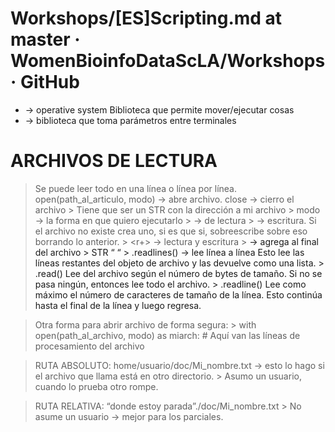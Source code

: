 # Workshops/[ES]Scripting.md at master · WomenBioinfoDataScLA/Workshops · GitHub

- <os> → operative system
	Biblioteca que permite mover/ejecutar cosas
- <sys> → biblioteca que toma parámetros entre terminales

# ARCHIVOS DE LECTURA
> Se puede leer todo en una línea o línea por línea.
> open(path_al_articulo, modo) → abre archivo. close → cierro el archivo
	> Tiene que ser un STR con la dirección a mi archivo
	> modo → la forma en que quiero ejecutarlo 
		> <r> → de lectura
		> <w> → escritura. Si el archivo no existe crea uno, si es que si, sobreescribe sobre eso borrando lo anterior.
		> <r+> → lectura y escritura
		> <a> → agrega al final del archivo
		> STR “ “
		> .readlines() → lee línea a línea Esto lee las líneas restantes del objeto de archivo y las devuelve como una lista.
		> .read() Lee del archivo según el número de bytes de tamaño. Si no se pasa ningún, entonces lee todo el archivo.
		> .readline() Lee como máximo el número de caracteres de tamaño de la línea. Esto continúa hasta el final de la línea y luego regresa.


> Otra forma para abrir archivo de forma segura:
	> with open(path_al_archivo, modo) as miarch:
    	# Aquí van las líneas de procesamiento del archivo

> RUTA ABSOLUTO: home/usuario/doc/Mi_nombre.txt → esto lo hago si el archivo que llama está en otro directorio.
	> Asumo un usuario, cuando lo prueba otro rompe.

> RUTA RELATIVA: “donde estoy parada”./doc/Mi_nombre.txt
	> No asume un usuario → mejor para los parciales.

